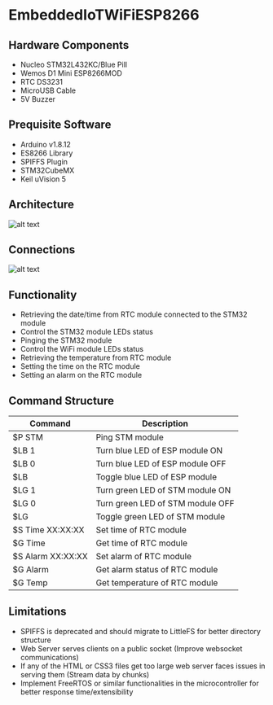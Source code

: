 # EmbeddedIoTWiFiESP8266

## Hardware Components

* Nucleo STM32L432KC/Blue Pill
* Wemos D1 Mini ESP8266MOD
* RTC DS3231
* MicroUSB Cable
* 5V Buzzer

## Prequisite Software

* Arduino v1.8.12
* ES8266 Library
* SPIFFS Plugin
* STM32CubeMX
* Keil uVision 5

## Architecture

![alt text](https://github.com/ "Architecture IMG")

## Connections

![alt text](https://github.com/ "Connections IMG")

## Functionality

* Retrieving the date/time from RTC module connected to the STM32 module
* Control the STM32 module LEDs status
* Pinging the STM32 module
* Control the WiFi module LEDs status
* Retrieving the temperature from RTC module
* Setting the time on the RTC module
* Setting an alarm on the RTC module

## Command Structure 

| Command | Description |
|---|---|
| $P STM | Ping STM module |
| $LB 1 | Turn blue LED of ESP module ON |
| $LB 0 | Turn blue LED of ESP module OFF |
| $LB | Toggle blue LED of ESP module |
| $LG 1 | Turn green LED of STM module ON |
| $LG 0 | Turn green LED of STM module OFF |
| $LG | Toggle green LED of STM module |
| $S Time XX:XX:XX | Set time of RTC module |
| $G Time | Get time of RTC module |
| $S Alarm XX:XX:XX | Set alarm of RTC module |
| $G Alarm | Get alarm status of RTC module |
| $G Temp | Get temperature of RTC module |

## Limitations

* SPIFFS is deprecated and should migrate to LittleFS for better directory structure
* Web Server serves clients on a public socket (Improve websocket communications)
* If any of the HTML or CSS3 files get too large web server faces issues in serving them (Stream data by chunks)
* Implement FreeRTOS or similar functionalities in the microcontroller for better response time/extensibility

